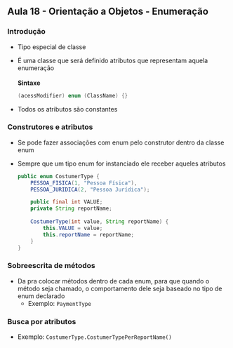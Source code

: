 ## Aula 18 - Orientação a Objetos - Enumeração

### Introdução

- Tipo especial de classe
- É uma classe que será definido atributos que representam aquela enumeração
<br><br>
**Sintaxe**

    ```java
    (acessModifier) enum (ClassName) {}
    ```

- Todos os atributos são constantes

### Construtores e atributos

- Se pode fazer associações com enum pelo construtor dentro da classe enum
- Sempre que um tipo enum for instanciado ele receber aqueles atributos

    ```java
    public enum CostumerType {
        PESSOA_FISICA(1, "Pessoa Física"),
        PESSOA_JURIDICA(2, "Pessoa Jurídica");
    
        public final int VALUE;
        private String reportName;
        
        CostumerType(int value, String reportName) {
            this.VALUE = value;
            this.reportName = reportName;
        }
    }
    ```


### Sobreescrita de métodos

- Da pra colocar métodos dentro de cada enum, para que quando o método seja chamado, o comportamento dele seja baseado no tipo de enum declarado
    - Exemplo: `PaymentType`

### Busca por atributos

- Exemplo: `CostumerType.CostumerTypePerReportName()`